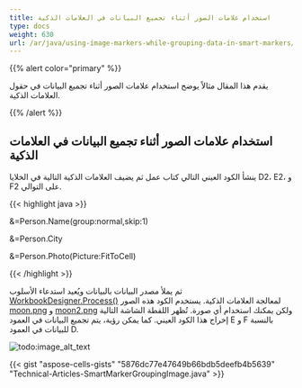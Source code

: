 ```yaml
---
title: استخدام علامات الصور أثناء تجميع البيانات في العلامات الذكية
type: docs
weight: 630
url: /ar/java/using-image-markers-while-grouping-data-in-smart-markers/
---
```


{{% alert color="primary" %}} 

يقدم هذا المقال مثالاً يوضح استخدام علامات الصور أثناء تجميع البيانات في حقول العلامات الذكية.

{{% /alert %}} 
## **استخدام علامات الصور أثناء تجميع البيانات في العلامات الذكية**
ينشأ الكود العيني التالي كتاب عمل ثم يضيف العلامات الذكية التالية في الخلايا D2، E2، و F2 على التوالي.

{{< highlight java >}}

 &=Person.Name(group:normal,skip:1)

&=Person.City

&=Person.Photo(Picture:FitToCell)

{{< /highlight >}}

ثم يملأ مصدر البيانات بالبيانات ويُعيد استدعاء الأسلوب [WorkbookDesigner.Process()](https://reference.aspose.com/cells/java/com.aspose.cells/workbookdesigner#process\(\)) لمعالجة العلامات الذكية. يستخدم الكود هذه الصور [moon.png](5472549.png) و [moon2.png](5472548.png) ولكن يمكنك استخدام أي صورة. تُظهر اللقطة الشاشة التالية إخراج هذا الكود العيني. كما يمكن رؤية، يتم تجميع البيانات في العمود E و F بالنسبة للبيانات في العمود D.

![todo:image_alt_text](using-image-markers-while-grouping-data-in-smart-markers_1.png)



{{< gist "aspose-cells-gists" "5876dc77e47649b66bdb5deefb4b5639" "Technical-Articles-SmartMarkerGroupingImage.java" >}}
